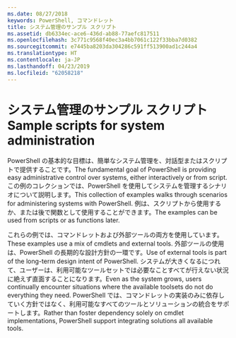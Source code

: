 ```yaml
---
ms.date: 08/27/2018
keywords: PowerShell, コマンドレット
title: システム管理のサンプル スクリプト
ms.assetid: db6334ec-ace6-436d-ab88-77aefc817511
ms.openlocfilehash: 3c771c9568f40ec3a4bb7061c122f33bba7d0382
ms.sourcegitcommit: e7445ba8203da304286c591ff513900ad1c244a4
ms.translationtype: HT
ms.contentlocale: ja-JP
ms.lasthandoff: 04/23/2019
ms.locfileid: "62058218"
---
```

# <a name="sample-scripts-for-system-administration"></a><span data-ttu-id="3e508-103">システム管理のサンプル スクリプト</span><span class="sxs-lookup"><span data-stu-id="3e508-103">Sample scripts for system administration</span></span>

<span data-ttu-id="3e508-104">PowerShell の基本的な目標は、簡単なシステム管理を、対話型またはスクリプトで提供することです。</span><span class="sxs-lookup"><span data-stu-id="3e508-104">The fundamental goal of PowerShell is providing easy administrative control over systems, either interactively or from script.</span></span> <span data-ttu-id="3e508-105">この例のコレクションでは、PowerShell を使用してシステムを管理するシナリオについて説明します。</span><span class="sxs-lookup"><span data-stu-id="3e508-105">This collection of examples walks through scenarios for administering systems with PowerShell.</span></span> <span data-ttu-id="3e508-106">例は、スクリプトから使用するか、または後で関数として使用することができます。</span><span class="sxs-lookup"><span data-stu-id="3e508-106">The examples can be used from scripts or as functions later.</span></span>

<span data-ttu-id="3e508-107">これらの例では、コマンドレットおよび外部ツールの両方を使用しています。</span><span class="sxs-lookup"><span data-stu-id="3e508-107">These examples use a mix of cmdlets and external tools.</span></span> <span data-ttu-id="3e508-108">外部ツールの使用は、PowerShell の長期的な設計方針の一環です。</span><span class="sxs-lookup"><span data-stu-id="3e508-108">Use of external tools is part of the long-term design intent of PowerShell.</span></span> <span data-ttu-id="3e508-109">システムが大きくなるにつれて、ユーザーは、利用可能なツールセットでは必要なことすべてが行えない状況に絶えず直面することになります。</span><span class="sxs-lookup"><span data-stu-id="3e508-109">Even as the system grows, users continually encounter situations where the available toolsets do not do everything they need.</span></span> <span data-ttu-id="3e508-110">PowerShell では、コマンドレットの実装のみに依存していく方針ではなく、利用可能なすべてのツールとソリューションの統合をサポートします。</span><span class="sxs-lookup"><span data-stu-id="3e508-110">Rather than foster dependency solely on cmdlet implementations, PowerShell support integrating solutions all available tools.</span></span>